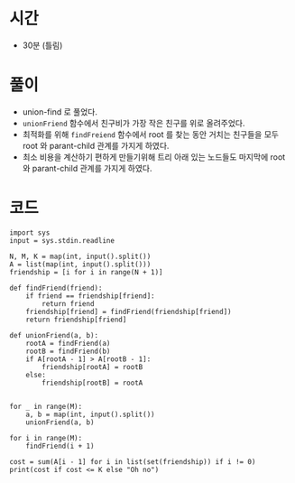 # 시간
- 30분 (틀림)

# 풀이
- union-find 로 풀었다.
- `unionFriend` 함수에서 친구비가 가장 작은 친구를 위로 올려주었다.
- 최적화를 위해 `findFreiend` 함수에서 root 를 찾는 동안 거치는 친구들을 모두 root 와 parant-child 관계를 가지게 하였다.
- 최소 비용을 계산하기 편하게 만들기위해 트리 아래 있는 노드들도 마지막에 root 와 parant-child 관계를 가지게 하였다.

# 코드
```pythond
import sys
input = sys.stdin.readline

N, M, K = map(int, input().split())
A = list(map(int, input().split()))
friendship = [i for i in range(N + 1)]

def findFriend(friend):
    if friend == friendship[friend]:
        return friend
    friendship[friend] = findFriend(friendship[friend])
    return friendship[friend] 

def unionFriend(a, b):
    rootA = findFriend(a)
    rootB = findFriend(b)
    if A[rootA - 1] > A[rootB - 1]:
        friendship[rootA] = rootB
    else:
        friendship[rootB] = rootA
    

for _ in range(M):
    a, b = map(int, input().split())
    unionFriend(a, b)
    
for i in range(M):
    findFriend(i + 1)

cost = sum(A[i - 1] for i in list(set(friendship)) if i != 0)
print(cost if cost <= K else "Oh no")


```